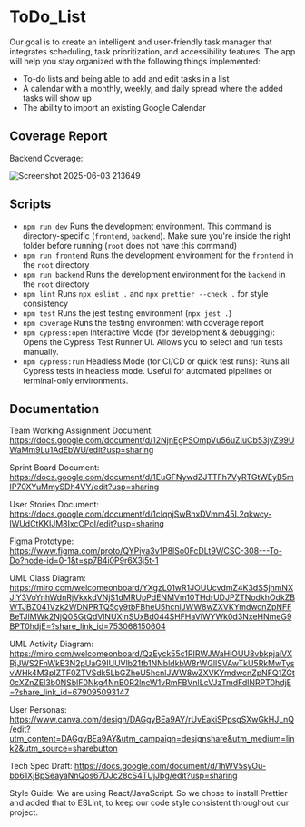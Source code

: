# ToDo_List

Our goal is to create an intelligent and user-friendly task manager that integrates scheduling, task prioritization, and accessibility features. The app will help you stay organized with the following things implemented:
* To-do lists and being able to add and edit tasks in a list
* A calendar with a monthly, weekly, and daily spread where the added tasks will show up
* The ability to import an existing Google Calendar

## Coverage Report
Backend Coverage:

![Screenshot 2025-06-03 213649](https://github.com/user-attachments/assets/32c5aa32-9963-4168-8ce1-35ded7d48947)
## Scripts
* ```npm run dev``` Runs the development environment. This command is directory-specific (```frontend```, ```backend```). Make sure you're inside the right folder before running (```root``` does not have this command)
* ```npm run frontend``` Runs the development environment for the ``````frontend`````` in the ```root``` directory
* ```npm run backend``` Runs the development environment for the ``````backend`````` in the ```root``` directory
* ```npm lint``` Runs ```npx eslint .``` and ```npx prettier --check .``` for style consistency
* ```npm test``` Runs the jest testing environment (```npx jest .```)
* ```npm coverage``` Runs the testing environment with coverage report
* ```npm cypress:open``` Interactive Mode (for development & debugging): Opens the Cypress Test Runner UI. Allows you to select and run tests manually.
* ```npm cypress:run``` Headless Mode (for CI/CD or quick test runs): Runs all Cypress tests in headless mode. Useful for automated pipelines or terminal-only environments.
## Documentation
Team Working Assignment Document: https://docs.google.com/document/d/12NjnEgPSOmpVu56uZIuCb53jyZ99UWaMm9Lu1AdEbWU/edit?usp=sharing

Sprint Board Document: https://docs.google.com/document/d/1EuGFNywdZJTTFh7VyRTGtWEyB5mIP70XYuMmySDh4VY/edit?usp=sharing

User Stories Document: https://docs.google.com/document/d/1cIqnjSwBhxDVmm45L2qkwcy-lWUdCtKKlJM8IxcCPoI/edit?usp=sharing

Figma Prototype: https://www.figma.com/proto/QYPiya3v1P8lSo0FcDLt9V/CSC-308---To-Do?node-id=0-1&t=sp7B4i0P9r6X3j5t-1

UML Class Diagram: https://miro.com/welcomeonboard/YXgzL01wR1JOUUcvdmZ4K3dSSjhmNXJlY3VoYnhWdnRjVkxkdVNjS1dMRUpPdENMVm10THdrUDJPZTNodkhOdkZBWTJBZ041Vzk2WDNPRTQ5cy9tbFBheU5hcnlJWW8wZXVKYmdwcnZpNFFBeTJlMWk2NjQ0SGtQdVlNUXlnSUxBd044SHFHaVlWYWk0d3NxeHNmeG9BPT0hdjE=?share_link_id=753068150604

UML Activity Diagram: https://miro.com/welcomeonboard/QzEyck55c1RIRWJWaHlOUU8vbkpjalVXRjJWS2FnWkE3N2pUaG9IUUVlb21tb1NNbldkbW8rWGlISVAwTkU5RkMwTysvWHk4M3pIZTF0ZTVSdk5LbGZheU5hcnlJWW8wZXVKYmdwcnZpNFQ1ZGt0cXZnZEl3b0NSblF0Nkg4NnB0R2lncW1vRmFBVnlLcVJzTmdFdlNRPT0hdjE=?share_link_id=679095093147

User Personas: https://www.canva.com/design/DAGgyBEa9AY/rUvEakiSPpsgSXwGkHJLnQ/edit?utm_content=DAGgyBEa9AY&utm_campaign=designshare&utm_medium=link2&utm_source=sharebutton

Tech Spec Draft: https://docs.google.com/document/d/1hWV5syOu-bb61XjBpSeayaNnQos67DJc28cS4TUjJbg/edit?usp=sharing

Style Guide: We are using React/JavaScript. So we chose to install Prettier and added that to ESLint, to keep our code style consistent throughout our project.

